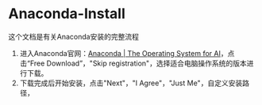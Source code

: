 # Anaconda-Install

这个文档是有关Anaconda安装的完整流程

1. 进入Anaconda官网：[Anaconda | The Operating System for AI](https://www.anaconda.com/)，点击“Free Download”，"Skip registration"，选择适合电脑操作系统的版本进行下载。
2. 下载完成后开始安装，点击"Next"，"I Agree"，"Just Me"，自定义安装路径，

